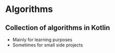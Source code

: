 # Algorithms
## Collection of algorithms in Kotlin
- Mainly for learning purposes
- Sometimes for small side projects